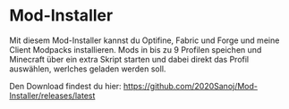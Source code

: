 # Mod-Installer
Mit diesem Mod-Installer kannst du Optifine, Fabric und Forge und meine Client Modpacks installieren. Mods in bis zu 9 Profilen speichen und Minecraft über ein extra Skript starten und dabei direkt das Profil auswählen, werlches geladen werden soll.

Den Download findest du hier: https://github.com/2020Sanoj/Mod-Installer/releases/latest
